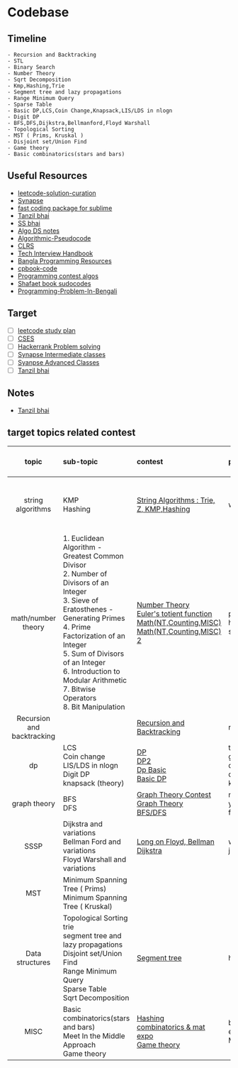 # Codebase
## Timeline

```
- Recursion and Backtracking
- STL
- Binary Search
- Number Theory
- Sqrt Decomposition 
- Kmp,Hashing,Trie
- Segment tree and lazy propagations
- Range Minimum Query
- Sparse Table
- Basic DP,LCS,Coin Change,Knapsack,LIS/LDS in nlogn
- Digit DP 
- BFS,DFS,Dijkstra,Bellmanford,Floyd Warshall
- Topological Sorting
- MST ( Prims, Kruskal ) 
- Disjoint set/Union Find
- Game theory 
- Basic combinatorics(stars and bars) 
```

## Useful Resources

- [leetcode-solution-curation](https://github.com/Tahanima/leetcode-solution-curation)
- [Synapse](https://docs.google.com/spreadsheets/d/16DqZGElOw4lm-JP38d-65iZ0FvUhWtuniBxRuCItv4Y/edit#gid=0)
- [fast coding package for sublime](https://github.com/Geek-a-Byte/FastOlympicCoding)
- [Tanzil bhai](https://docs.google.com/spreadsheets/d/1zwXs4FAfK2pYpVSenyLXkoGS0doOpK1xmrVkU3PB36M/edit#gid=270414271)
- [SS bhai](Problem-Solving-Practice/code-library)
- [Algo DS notes](https://github.com/jainaman224/Algo_Ds_Notes)
- [Algorithmic-Pseudocode](https://github.com/Just-A-Visitor/Algorithmic-Pseudocode)
- [CLRS](https://github.com/gzc/CLRS)
- [Tech Interview Handbook](https://github.com/yangshun/tech-interview-handbook)
- [Bangla Programming Resources](https://github.com/sultanoid/bangla-programming-resources)
- [cpbook-code](https://github.com/stevenhalim/cpbook-code)
- [Programming contest algos](https://github.com/Shafaet/Programming-Contest-Algorithms)
- [Shafaet book sudocodes](https://github.com/Shafaet/book-sudocodes)
- [Programming-Problem-In-Bengali](https://github.com/hasancse91/Programming-Problem-In-Bengali)

## Target

- [ ] [leetcode study plan](https://leetcode.com/study-plan/)
- [ ] [CSES](https://cses.fi/problemset/list/)
- [ ] [Hackerrank Problem solving](https://www.hackerrank.com/domains/data-structures)
- [ ] [Synapse Intermediate classes](https://www.youtube.com/playlist?list=PLcgg4mu-TN21xTr0LwFMw_5UBDrMsoAHA)
- [ ] [Syanpse Advanced Classes](https://www.youtube.com/watch?v=PRQbOEfHxKw&list=PLHPef-9rM5PXGy2QalI8QtjkLli1ekTpD&index=12&ab_channel=Synapse)
- [ ] [Tanzil bhai](https://www.youtube.com/playlist?list=PLLDURmvQUYc_O18kS2Jeql2vLmDXT1AYP)

## Notes

- [Tanzil bhai](https://docs.google.com/document/d/1os2hfyZWK1nNGlbzZiJA0CSWFfEDgmWXfoVox62xHZk/edit#heading=h.l176m5o8k6i)

<!-- ## Target question

- [ ] [ngpc-2019](https://toph.co/problems/contests/ngpc-2019)
- [ ] [ngpc-2019-solve](https://github.com/rebornplusplus/NGPC2019)
- [ ] [ngpc-2015](https://algo.codemarshal.org/contests/ngpc2015)
- [ ] [ngpc-2017](https://algo.codemarshal.org/contests/ngpc2017)
- [ ] [ngpc-2018](https://algo.codemarshal.org/contests/ngpc18)
- [ ] [ncpc-2020](https://algo.codemarshal.org/contests/mist-ncpc-2020)
- [ ] [ncpc-2018](https://algo.codemarshal.org/contests/ncpc18)
- [ ] [ncpc-2017](https://algo.codemarshal.org/contests/ncpc-2017)
- [ ] [ncpc-2016](https://algo.codemarshal.org/contests/ncpc-uap-2016)
- [ ] [ncpc-2014](https://algo.codemarshal.org/contests/bd-ncpc-2014)
- [ ] [ngpc preli 2018](https://algo.codemarshal.org/contests/NGPC18Preli) -->

## target topics related contest

|           topic            | sub-topic                                                    | contest                                                      | password                                        | Problems solved counts | suggested youtube videos                                     |
| :------------------------: | :----------------------------------------------------------- | :----------------------------------------------------------- | :---------------------------------------------- | ---------------------- | ------------------------------------------------------------ |
|     string algorithms      | KMP<br>Hashing<br/>                                          | [String Algorithms : Trie, Z, KMP,Hashing](https://vjudge.net/contest/420731) | wtuuyrt                                         |                        | [LCS simulation](https://www.cs.usfca.edu/~galles/visualization/DPLCS.html)<br>[Printing Longest Common Subsequence](https://www.geeksforgeeks.org/printing-longest-common-subsequence/)<br> |
|     math/number theory     | 1. Euclidean Algorithm - Greatest Common Divisor <br/>2. Number of Divisors of an Integer <br/>3. Sieve of Eratosthenes - Generating Primes <br/>4. Prime Factorization of an Integer <br/>5. Sum of Divisors of an Integer <br/>6. Introduction to Modular Arithmetic <br/>7. Bitwise Operators <br/>8. Bit Manipulation | [Number Theory](https://vjudge.net/contest/442171)<br>[Euler's totient function](https://vjudge.net/contest/481329)<br>[Math(NT,Counting,MISC)](https://vjudge.net/contest/416733)<br>[Math(NT,Counting,MISC) 2](https://vjudge.net/contest/384386) | ponting<br>huyiued<br>sdgdg<br>                 |                        | [Rakib's suggestion](https://www.youtube.com/playlist?list=PLgLCjVh3O6Si82JG4dSp6iSQQnXBM3wjT)<br>[Progkriya](http://www.progkriya.org/gyan/basic-number-theory.html)<br>[forthright](https://forthright48.com/p-cpps-101/) |
| Recursion and backtracking |                                                              | [Recursion and Backtracking](https://vjudge.net/contest/433598) | recursion                                       |                        |                                                              |
|             dp             | LCS<br/>Coin change<br/>LIS/LDS in nlogn<br>Digit DP<br>knapsack (theory) | [DP](https://vjudge.net/contest/444978)<br>[DP2](https://vjudge.net/contest/447502)<br>[Dp Basic](https://vjudge.net/contest/394988?fbclid=IwAR2LRYc_naI0mvDB7NJSJBdhiX5LqJTLHy6wbMVOBMEMMeogNkk9iyobYaw)<br>[Basic DP](https://vjudge.net/contest/360973) | try_hard<br>ganbare<br>dpbasic<br>dont know yet |                        |                                                              |
|        graph theory        | BFS<br/> DFS<br>                                             | [Graph Theory Contest](https://vjudge.net/contest/444291)<br>[Graph Theory](https://vjudge.net/contest/397284?fbclid=IwAR2LRYc_naI0mvDB7NJSJBdhiX5LqJTLHy6wbMVOBMEMMeogNkk9iyobYaw)<br>[BFS/DFS](https://vjudge.net/contest/373027) | noam<br>ykuji<br>fddfgf<br>                     |                        |                                                              |
|            SSSP            | Dijkstra and variations<br/>Bellman Ford and variations<br/>Floyd Warshall and variations<br/> | [Long on Floyd, Bellman](https://vjudge.net/contest/426433)<br>[Dijkstra](https://vjudge.net/contest/386217) | wertqxbn<br>ji7yg<br>                           |                        |                                                              |
|            MST             | Minimum Spanning Tree ( Prims)<br/>Minimum Spanning Tree ( Kruskal)<br/> |                                                              |                                                 |                        |                                                              |
|      Data structures       | Topological Sorting<br/>trie<br/>segment tree and lazy propagations<br/>Disjoint set/Union Find<br/>Range Minimum Query<br>Sparse Table<br/>Sqrt Decomposition | [Segment tree](https://vjudge.net/contest/417631)            | hreer                                           |                        |                                                              |
|            MISC            | Basic combinatorics(stars and bars)<br/>Meet In the Middle Approach<br>Game theory | [Hashing](https://vjudge.net/contest/437431)<br>[combinatorics & mat expo](https://vjudge.net/contest/368280)<br>[Game theory](https://vjudge.net/contest/361281) | berbQ<br>eryhbvc<br>MLC1                        |                        |                                                              |
